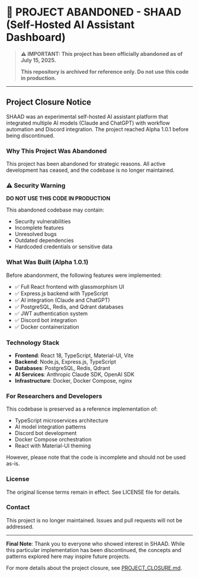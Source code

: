 # 🚫 PROJECT ABANDONED - SHAAD (Self-Hosted AI Assistant Dashboard)

> **⚠️ IMPORTANT: This project has been officially abandoned as of July 15, 2025.**
> 
> **This repository is archived for reference only. Do not use this code in production.**

---

## Project Closure Notice

SHAAD was an experimental self-hosted AI assistant platform that integrated multiple AI models (Claude and ChatGPT) with workflow automation and Discord integration. The project reached Alpha 1.0.1 before being discontinued.

### Why This Project Was Abandoned

This project has been abandoned for strategic reasons. All active development has ceased, and the codebase is no longer maintained.

### ⚠️ Security Warning

**DO NOT USE THIS CODE IN PRODUCTION**

This abandoned codebase may contain:
- Security vulnerabilities
- Incomplete features
- Unresolved bugs
- Outdated dependencies
- Hardcoded credentials or sensitive data

### What Was Built (Alpha 1.0.1)

Before abandonment, the following features were implemented:
- ✅ Full React frontend with glassmorphism UI
- ✅ Express.js backend with TypeScript
- ✅ AI integration (Claude and ChatGPT)
- ✅ PostgreSQL, Redis, and Qdrant databases
- ✅ JWT authentication system
- ✅ Discord bot integration
- ✅ Docker containerization

### Technology Stack

- **Frontend**: React 18, TypeScript, Material-UI, Vite
- **Backend**: Node.js, Express.js, TypeScript
- **Databases**: PostgreSQL, Redis, Qdrant
- **AI Services**: Anthropic Claude SDK, OpenAI SDK
- **Infrastructure**: Docker, Docker Compose, nginx

### For Researchers and Developers

This codebase is preserved as a reference implementation of:
- TypeScript microservices architecture
- AI model integration patterns
- Discord bot development
- Docker Compose orchestration
- React with Material-UI theming

However, please note that the code is incomplete and should not be used as-is.

### License

The original license terms remain in effect. See LICENSE file for details.

### Contact

This project is no longer maintained. Issues and pull requests will not be addressed.

---

**Final Note**: Thank you to everyone who showed interest in SHAAD. While this particular implementation has been discontinued, the concepts and patterns explored here may inspire future projects.

For more details about the project closure, see [PROJECT_CLOSURE.md](./PROJECT_CLOSURE.md).
